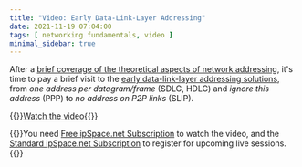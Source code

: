 ```yaml
---
title: "Video: Early Data-Link-Layer Addressing"
date: 2021-11-19 07:04:00
tags: [ networking fundamentals, video ]
minimal_sidebar: true
---
```

After a [brief coverage of the theoretical aspects of network addressing](/2021/10/network-addressing-theory.html), it's time to pay a brief visit to the [early data-link-layer addressing solutions](https://my.ipspace.net/bin/get/Net101/NA2.1%20-%20Early%20Data%20Link%20Layer%20Addressing%20Mechanisms.mp4?doccode=Net101), from _one address per datagram/frame_ (SDLC, HDLC) and _ignore this address_ (PPP) to _no address on P2P links_ (SLIP).

{{<jump>}}[Watch the video](https://my.ipspace.net/bin/get/Net101/NA2.1%20-%20Early%20Data%20Link%20Layer%20Addressing%20Mechanisms.mp4?doccode=Net101){{</jump>}}

{{<note info>}}You need [Free ipSpace.net Subscription](https://www.ipspace.net/Subscription/Free) to watch the video, and the [Standard ipSpace.net Subscription](https://www.ipspace.net/Subscription/) to register for upcoming live sessions.{{</note>}}
